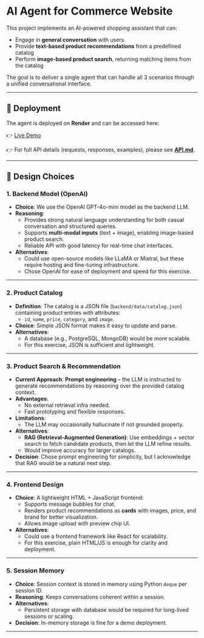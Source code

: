 # AI Agent for Commerce Website

This project implements an AI-powered shopping assistant that can:
- Engage in **general conversation** with users
- Provide **text-based product recommendations** from a predefined catalog
- Perform **image-based product search**, returning matching items from the catalog

The goal is to deliver a single agent that can handle all 3 scenarios through a unified conversational interface.

---

## 🚀 Deployment

The agent is deployed on **Render** and can be accessed here:

👉 [Live Demo](https://ai-agent-for-commerce-website-1.onrender.com/)

👉 For full API details (requests, responses, examples), please see **[API.md](API.md)**.

---

## 🧩 Design Choices

### 1. Backend Model (OpenAI)
- **Choice**: We use the OpenAI GPT-4o-mini model as the backend LLM.  
- **Reasoning**:
  - Provides strong natural language understanding for both casual conversation and structured queries.  
  - Supports **multi-modal inputs** (text + image), enabling image-based product search.  
  - Reliable API with good latency for real-time chat interfaces.  
- **Alternatives**:
  - Could use open-source models like LLaMA or Mistral, but these require hosting and fine-tuning infrastructure.  
  - Chose OpenAI for ease of deployment and speed for this exercise.

---

### 2. Product Catalog
- **Definition**: The catalog is a JSON file (`backend/data/catalog.json`) containing product entries with attributes:
  - `id`, `name`, `price`, `category`, and `image`.  
- **Choice**: Simple JSON format makes it easy to update and parse.  
- **Alternatives**:
  - A database (e.g., PostgreSQL, MongoDB) would be more scalable.  
  - For this exercise, JSON is sufficient and lightweight.

---

### 3. Product Search & Recommendation
- **Current Approach**: **Prompt engineering** – the LLM is instructed to generate recommendations by reasoning over the provided catalog context.  
- **Advantages**:
  - No external retrieval infra needed.  
  - Fast prototyping and flexible responses.  
- **Limitations**:
  - The LLM may occasionally hallucinate if not grounded properly.  
- **Alternatives**:
  - **RAG (Retrieval-Augmented Generation)**: Use embeddings + vector search to fetch candidate products, then let the LLM refine results.  
  - Would improve accuracy for larger catalogs.  
- **Decision**: Chose prompt engineering for simplicity, but I acknowledge that RAG would be a natural next step.

---

### 4. Frontend Design
- **Choice**: A lightweight HTML + JavaScript frontend:
  - Supports message bubbles for chat.  
  - Renders product recommendations as **cards** with images, price, and brand for better visualization.
  - Allows image upload with preview chip UI.  
- **Alternatives**:
  - Could use a frontend framework like React for scalability.  
  - For this exercise, plain HTML/JS is enough for clarity and deployment.

---

### 5. Session Memory
- **Choice**: Session context is stored in memory using Python `deque` per session ID.  
- **Reasoning**: Keeps conversations coherent within a session.  
- **Alternatives**:
  - Persistent storage with database would be required for long-lived sessions or scaling.  
- **Decision**: In-memory storage is fine for a demo deployment.

---
